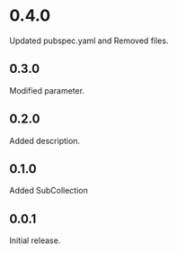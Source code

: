# 0.4.0
Updated pubspec.yaml and Removed files.

## 0.3.0
Modified parameter.

## 0.2.0
Added description.

## 0.1.0
Added SubCollection

## 0.0.1
Initial release.

